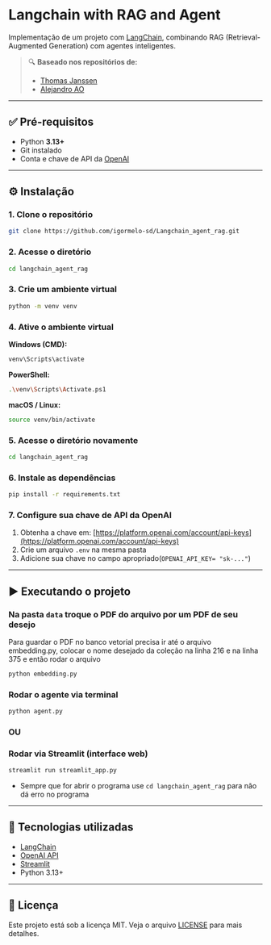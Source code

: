 # Langchain with RAG and Agent 

Implementação de um projeto com [LangChain](https://www.langchain.com/), combinando RAG (Retrieval-Augmented Generation) com agentes inteligentes.

> 🔍 **Baseado nos repositórios de:**
>
> * [Thomas Janssen](https://github.com/ThomasJanssen-tech/Retrieval-Augmented-Generation/tree/main)
> * [Alejandro AO](https://github.com/alejandro-ao/ask-multiple-pdfs)


---

## ✅ Pré-requisitos

* Python **3.13+**
* Git instalado
* Conta e chave de API da [OpenAI](https://platform.openai.com/account/api-keys)

---

## ⚙️ Instalação

### 1. Clone o repositório

```bash
git clone https://github.com/igormelo-sd/Langchain_agent_rag.git
```

### 2. Acesse o diretório

```bash
cd langchain_agent_rag
```

### 3. Crie um ambiente virtual

```bash
python -m venv venv
```

### 4. Ative o ambiente virtual

**Windows (CMD):**

```bash
venv\Scripts\activate
```

**PowerShell:**

```bash
.\venv\Scripts\Activate.ps1
```

**macOS / Linux:**

```bash
source venv/bin/activate
```
### 5. Acesse o diretório novamente

```bash
cd langchain_agent_rag
```

### 6. Instale as dependências

```bash
pip install -r requirements.txt
```

### 7. Configure sua chave de API da OpenAI

1. Obtenha a chave em: [https://platform.openai.com/account/api-keys](https://platform.openai.com/account/api-keys)
2. Crie um arquivo `.env` na mesma pasta 
3. Adicione sua chave no campo apropriado(`OPENAI_API_KEY= "sk-..."`)

---

## ▶️ Executando o projeto

### Na pasta `data` troque o PDF do arquivo por um PDF de seu desejo

Para guardar o PDF no banco vetorial precisa ir até o arquivo embedding.py, colocar o nome desejado da coleção na linha 216 e na linha 375 e então rodar o arquivo
```bash
python embedding.py
```

### Rodar o agente via terminal

```bash
python agent.py
```

###  OU

### Rodar via Streamlit (interface web)

```bash
streamlit run streamlit_app.py
```

* Sempre que for abrir o programa use `cd langchain_agent_rag` para não dá erro no programa

---

## 🧠 Tecnologias utilizadas

* [LangChain](https://www.langchain.com/)
* [OpenAI API](https://platform.openai.com/)
* [Streamlit](https://streamlit.io/)
* Python 3.13+

---

## 📄 Licença

Este projeto está sob a licença MIT. Veja o arquivo [LICENSE](./LICENSE) para mais detalhes.
